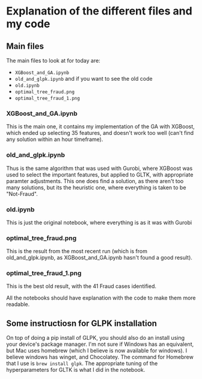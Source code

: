 # Explanation of the different files and my code


## Main files
The main files to look at for today are:
- `XGBoost_and_GA.ipynb`
- `old_and_glpk.ipynb` 
and if you want to see the old code
- `old.ipynb`   
- `optimal_tree_fraud.png`
- `optimal_tree_fraud_1.png`

### XGBoost_and_GA.ipynb
This is the main one, it contains my implementation of the GA with XGBoost, which ended up selecting 35 features, and doesn't work too well (can't find any solution within an hour timeframe).

### old_and_glpk.ipynb
Thus is the same algorithm that was used with Gurobi, where XGBoost was used to select the important features, but applied to GLTK, with appropriate paramter adjustments. This one does find a solution, as there aren't too many solutions, but its the heuristic one, where everything is taken to be "Not-Fraud".


### old.ipynb
This is just the original notebook, where everything is as it was with Gurobi

### optimal_tree_fraud.png
This is the result from the most recent run (which is from old_and_glpk.ipynb, as XGBoost_and_GA.ipynb hasn't found a good result).

### optimal_tree_fraud_1.png
This is the best old result, with the 41 Fraud cases identified.

All the notebooks should have explanation with the code to make them more readable.

## Some instructiosn for GLPK installation
On top of doing a pip install of GLPK, you should also do an install using your device's package manager. I'm not sure if Windows has an equivalent, but Mac uses homebrew (which I believe is now available for windows). I believe windows has winget, and Chocolatey. The command for Homebrew that I use is `brew install glpk`. The appropriate tuning of the hyperparameters for GLTK is what I did in the notebook.
